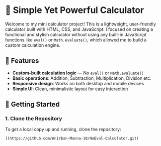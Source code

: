 # 📱 Simple Yet Powerful Calculator

Welcome to my mini calculator project! This is a lightweight, user-friendly calculator built with HTML, CSS, and JavaScript. I focused on creating a functional and stylish calculator without using any built-in JavaScript functions like `eval()` or `Math.evaluate()`, which allowed me to build a custom calculation engine.

## 🌟 Features
- **Custom-built calculation logic** — No `eval()` or `Math.evaluate()`
- **Basic operations**: Addition, Subtraction, Multiplication, Division etc.
- **Responsive design**: Works on both desktop and mobile devices
- **Simple UI**: Clean, minimalistic layout for easy interaction

## 🚀 Getting Started

### 1. Clone the Repository
To get a local copy up and running, clone the repository:

```bash[
](https://github.com/Anirban-Manna-10/NoEval-Calculator.git)
